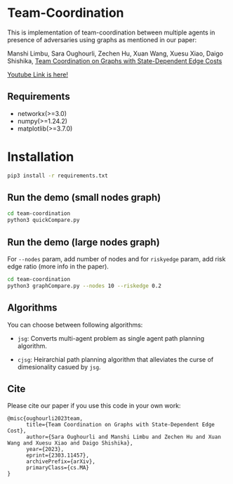 # Team-Coordination
This is implementation of team-coordination between multiple agents in presence of adversaries using graphs as mentioned in our paper:

Manshi Limbu, Sara Oughourli, Zechen Hu, Xuan Wang, Xuesu Xiao, Daigo Shishika, [Team Coordination on Graphs with State-Dependent Edge Costs](https://ieeexplore.ieee.org/abstract/document/10341820)

[Youtube Link is here!](https://www.youtube.com/watch?v=UnMjOX3ffw8&ab_channel=DaigoShishika)

## Requirements
* networkx(>=3.0)
* numpy(>=1.24.2)
* matplotlib(>=3.7.0)


# Installation

```bash
pip3 install -r requirements.txt
```


## Run the demo (small nodes graph)

```bash
cd team-coordination
python3 quickCompare.py
```

## Run the demo (large nodes graph)
For `--nodes` param, add number of nodes and for `riskyedge` param, add risk edge ratio (more info in the paper). 

```bash
cd team-coordination
python3 graphCompare.py --nodes 10 --riskedge 0.2
```

## Algorithms 
You can choose between following algorithms:
* `jsg`: Converts multi-agent problem as single agent path planning algorithm. 

* `cjsg`: Heirarchial path planning algorithm that alleviates the curse of dimesionality casued by `jsg`. 


## Cite

Please cite our paper if you use this code in your own work:
```
@misc{oughourli2023team,
      title={Team Coordination on Graphs with State-Dependent Edge Cost}, 
      author={Sara Oughourli and Manshi Limbu and Zechen Hu and Xuan Wang and Xuesu Xiao and Daigo Shishika},
      year={2023},
      eprint={2303.11457},
      archivePrefix={arXiv},
      primaryClass={cs.MA}
}
```

